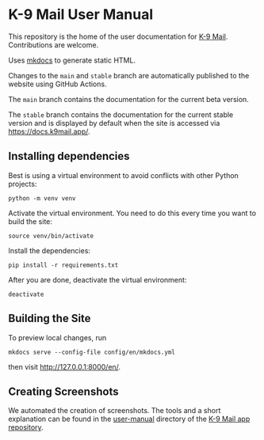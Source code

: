 # K-9 Mail User Manual

This repository is the home of the user documentation for [K-9 Mail](https://k9mail.app/). Contributions are welcome.

Uses [mkdocs](https://www.mkdocs.org/) to generate static HTML.

Changes to the `main` and `stable` branch are automatically published to the website using GitHub Actions.

The `main` branch contains the documentation for the current beta version.

The `stable` branch contains the documentation for the current stable version and is displayed by default when the site is accessed via <https://docs.k9mail.app/>.

## Installing dependencies

Best is using a virtual environment to avoid conflicts with other Python projects:

```shell
python -m venv venv
```

Activate the virtual environment. You need to do this every time you want to build the site:

```shell
source venv/bin/activate
```

Install the dependencies:

```shell
pip install -r requirements.txt
```

After you are done, deactivate the virtual environment:

```shell
deactivate
```

## Building the Site

To preview local changes, run

```shell
mkdocs serve --config-file config/en/mkdocs.yml
```

then visit <http://127.0.0.1:8000/en/>.

## Creating Screenshots

We automated the creation of screenshots. The tools and a short explanation can be found in the [user-manual](https://github.com/thunderbird/thunderbird-android/tree/main/user-manual) directory of the [K-9 Mail app repository](https://github.com/thunderbird/thunderbird-android).
